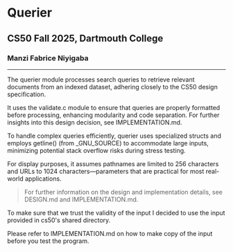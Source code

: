 # Querier 
## CS50 Fall 2025, Dartmouth College
### Manzi Fabrice Niyigaba
---
The querier module processes search queries to retrieve relevant documents from an indexed dataset, adhering closely to the CS50 design specification. 

It uses the validate.c module to ensure that queries are properly formatted before processing, enhancing modularity and code separation. For further insights into this design decision, see IMPLEMENTATION.md.

To handle complex queries efficiently, querier uses specialized structs and employs getline() (from _GNU_SOURCE) to accommodate large inputs, minimizing potential stack overflow risks during stress testing. 

For display purposes, it assumes pathnames are limited to 256 characters and URLs to 1024 characters—parameters that are practical for most real-world applications.

> For further information on the design and implementation details, see DESIGN.md and IMPLEMENTATION.md.

To make sure that we trust the validity of the input I decided to use the input provided in cs50's shared directory.

Please refer to IMPLEMENTATION.md on how to make copy of the input before you test the program.